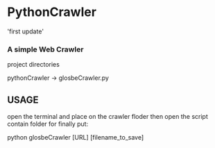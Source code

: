 PythonCrawler
=============

'first update'

<h3>A simple Web Crawler</h3>
project directories 

pythonCrawler -> glosbeCrawler.py

<h2>USAGE</h2>
open the terminal and place 
on the crawler floder then
open the script contain folder
for finally put:

python glosbeCrawler [URL] [filename_to_save]
